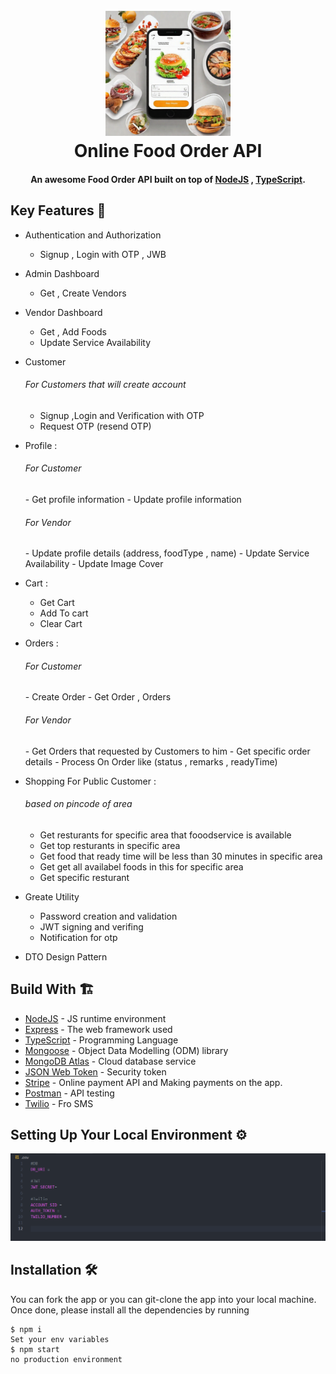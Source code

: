 <h1 align="center">
  <br>
  <img src="https://github.com/aboodmagdy1/Online-Food-Order-API/blob/main/images/online_food_order_app.png" alt="Food App image" width="200">
  <br>
  Online Food Order API

  <br>
</h1>

<h4 align="center">An awesome Food Order API built on top of <a href="https://nodejs.org/en/" target="_blank">NodeJS</a> , <a href="https://www.typescriptlang.org/" target="_blank">TypeScript</a>.</h4>

## Key Features 📝

* Authentication and Authorization
  - Signup , Login  with OTP , JWB

* Admin Dashboard
  - Get , Create Vendors

* Vendor Dashboard
  - Get , Add Foods
  - Update Service Availability

* Customer <h6>For Customers that will create account</h6>
  - Signup ,Login and Verification with OTP
  - Request OTP (resend OTP)

* Profile :
  <h6>For Customer</h6>
  - Get profile information
  - Update profile information
  <h6>For Vendor </h6>
  - Update profile details (address, foodType , name)
  - Update Service Availability
  - Update Image Cover 

* Cart : 
  - Get Cart 
  - Add To cart 
  - Clear Cart

* Orders :
  <h6>For Customer</h6>
  - Create Order 
  - Get Order , Orders 
  <h6>For Vendor</h6>
  - Get Orders that requested by Customers to him  
  - Get specific order details
  - Process On Order like (status , remarks , readyTime)


* Shopping For Public Customer  :  <h6> based on pincode of area</h6> 
  -  Get  resturants for specific area that fooodservice is available
  -  Get top resturants  in specific area
  -  Get food that ready time will be less than 30 minutes in specific area
  -  Get get all availabel foods in this for specific area
  -  Get specific resturant  

* Greate Utility 
  - Password creation and validation
  - JWT signing and verifing 
  - Notification for otp 
      
    
* DTO Design Pattern

## Build With 🏗️

* [NodeJS](https://nodejs.org/en/) - JS runtime environment
* [Express](http://expressjs.com/) - The web framework used
* [TypeScript](https://www.typescriptlang.org/) - Programming Language
* [Mongoose](https://mongoosejs.com/) - Object Data Modelling (ODM) library
* [MongoDB Atlas](https://www.mongodb.com/cloud/atlas) - Cloud database service
* [JSON Web Token](https://jwt.io/) - Security token
* [Stripe](https://stripe.com/) - Online payment API and Making payments on the app.
* [Postman](https://www.getpostman.com/) - API testing 
* [Twilio](https://www.twilio.com/en-us) - Fro SMS 







## Setting Up Your Local Environment ⚙️
![demo-env-file](https://github.com/aboodmagdy1/Online-Food-Order-API/blob/main/images/local-env.png)


## Installation 🛠️
You can fork the app or you can git-clone the app into your local machine. Once done, please install all the
dependencies by running
```
$ npm i
Set your env variables
$ npm start 
no production environment


